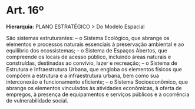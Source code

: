 # Art. 16º

**Hierarquia:** PLANO ESTRATÉGICO > Do Modelo Espacial

São sistemas estruturantes:
– o Sistema Ecológico, que abrange os elementos e processos naturais essenciais à preservação ambiental e ao equilíbrio dos ecossistemas;
– o Sistema de Espaços Abertos, que compreende os locais de acesso público, incluindo áreas naturais e construídas, destinadas ao convívio, lazer e recreação;
– o Sistema de Estrutura e Infraestrutura Urbana, que engloba os elementos físicos que compõem a estrutura e a infraestrutura urbana, bem como sua interconexão e funcionamento eficiente;
– o Sistema Socioeconômico, que abrange os elementos vinculados às atividades econômicas, à oferta de empregos, à presença de equipamentos e serviços públicos e à ocorrência de vulnerabilidade social.






